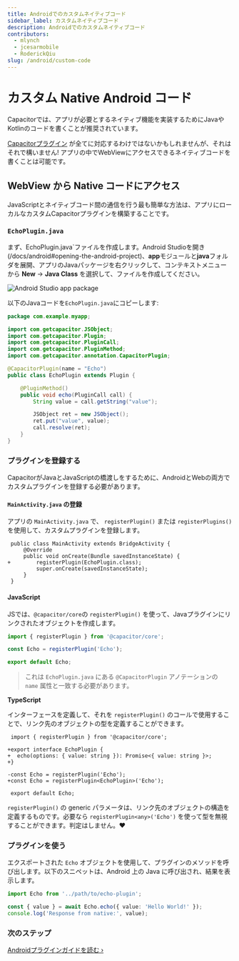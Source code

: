 ```yaml
---
title: Androidでのカスタムネイティブコード
sidebar_label: カスタムネイティブコード
description: Androidでのカスタムネイティブコード
contributors:
  - mlynch
  - jcesarmobile
  - RoderickQiu
slug: /android/custom-code
---
```


# カスタム Native Android コード

Capacitorでは、アプリが必要とするネイティブ機能を実装するためにJavaやKotlinのコードを書くことが推奨されています。

[Capacitorプラグイン](/docs/plugins) が全てに対応するわけではないかもしれませんが、それはそれで構いません! アプリの中でWebViewにアクセスできるネイティブコードを書くことは可能です。

## WebView から Native コードにアクセス

JavaScriptとネイティブコード間の通信を行う最も簡単な方法は、アプリにローカルなカスタムCapacitorプラグインを構築することです。

### `EchoPlugin.java`

まず、EchoPlugin.java`ファイルを作成します。Android Studioを開き(/docs/android#opening-the-android-project)、**app**モジュールと**java**フォルダを展開、アプリのJavaパッケージを右クリックして、コンテキストメニューから **New** -> **Java Class** を選択して、ファイルを作成してください。

![Android Studio app package](../../../static/img/v4/docs/android/studio-app-package.png)

以下のJavaコードを`EchoPlugin.java`にコピーします:

```java
package com.example.myapp;

import com.getcapacitor.JSObject;
import com.getcapacitor.Plugin;
import com.getcapacitor.PluginCall;
import com.getcapacitor.PluginMethod;
import com.getcapacitor.annotation.CapacitorPlugin;

@CapacitorPlugin(name = "Echo")
public class EchoPlugin extends Plugin {

    @PluginMethod()
    public void echo(PluginCall call) {
        String value = call.getString("value");

        JSObject ret = new JSObject();
        ret.put("value", value);
        call.resolve(ret);
    }
}
```

### プラグインを登録する

CapacitorがJavaとJavaScriptの橋渡しをするために、AndroidとWebの両方でカスタムプラグインを登録する必要があります。

#### `MainActivity.java` の登録

アプリの `MainActivity.java` で、 `registerPlugin()` または `registerPlugins()` を使用して、カスタムプラグインを登録します。

```diff-java
 public class MainActivity extends BridgeActivity {
     @Override
     public void onCreate(Bundle savedInstanceState) {
+        registerPlugin(EchoPlugin.class);
         super.onCreate(savedInstanceState);
     }
 }
```

#### JavaScript

JSでは、`@capacitor/core`の `registerPlugin()` を使って、Javaプラグインにリンクされたオブジェクトを作成します。

```typescript
import { registerPlugin } from '@capacitor/core';

const Echo = registerPlugin('Echo');

export default Echo;
```

> これは `EchoPlugin.java` にある `@CapacitorPlugin` アノテーションの `name` 属性と一致する必要があります。

**TypeScript**

インターフェースを定義して、それを `registerPlugin()` のコールで使用することで、リンク先のオブジェクトの型を定義することができます。

```diff-typescript
 import { registerPlugin } from '@capacitor/core';

+export interface EchoPlugin {
+  echo(options: { value: string }): Promise<{ value: string }>;
+}

-const Echo = registerPlugin('Echo');
+const Echo = registerPlugin<EchoPlugin>('Echo');

 export default Echo;
```

`registerPlugin()` の generic パラメータは、リンク先のオブジェクトの構造を定義するものです。必要なら `registerPlugin<any>('Echo')` を使って型を無視することができます。判定はしません。❤️

### プラグインを使う

エクスポートされた `Echo` オブジェクトを使用して、プラグインのメソッドを呼び出します。以下のスニペットは、Android 上の Java に呼び出され、結果を表示します。

```typescript
import Echo from '../path/to/echo-plugin';

const { value } = await Echo.echo({ value: 'Hello World!' });
console.log('Response from native:', value);
```

### 次のステップ

[Androidプラグインガイドを読む &#8250;](/docs/plugins/android)
